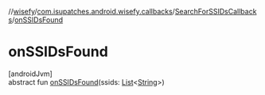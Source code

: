 //[wisefy](../../../index.md)/[com.isupatches.android.wisefy.callbacks](../index.md)/[SearchForSSIDsCallbacks](index.md)/[onSSIDsFound](on-s-s-i-ds-found.md)

# onSSIDsFound

[androidJvm]\
abstract fun [onSSIDsFound](on-s-s-i-ds-found.md)(ssids: [List](https://kotlinlang.org/api/latest/jvm/stdlib/kotlin.collections/-list/index.html)<[String](https://kotlinlang.org/api/latest/jvm/stdlib/kotlin/-string/index.html)>)
